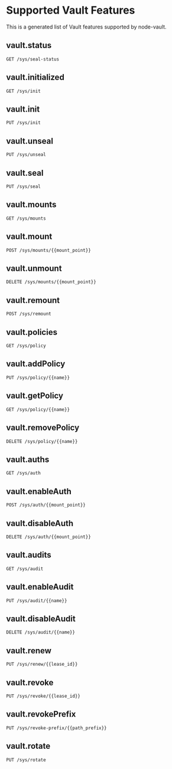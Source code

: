 # Supported Vault Features

 This is a generated list of Vault features supported by node-vault.
## vault.status

 `GET /sys/seal-status`

## vault.initialized

 `GET /sys/init`

## vault.init

 `PUT /sys/init`

## vault.unseal

 `PUT /sys/unseal`

## vault.seal

 `PUT /sys/seal`

## vault.mounts

 `GET /sys/mounts`

## vault.mount

 `POST /sys/mounts/{{mount_point}}`

## vault.unmount

 `DELETE /sys/mounts/{{mount_point}}`

## vault.remount

 `POST /sys/remount`

## vault.policies

 `GET /sys/policy`

## vault.addPolicy

 `PUT /sys/policy/{{name}}`

## vault.getPolicy

 `GET /sys/policy/{{name}}`

## vault.removePolicy

 `DELETE /sys/policy/{{name}}`

## vault.auths

 `GET /sys/auth`

## vault.enableAuth

 `POST /sys/auth/{{mount_point}}`

## vault.disableAuth

 `DELETE /sys/auth/{{mount_point}}`

## vault.audits

 `GET /sys/audit`

## vault.enableAudit

 `PUT /sys/audit/{{name}}`

## vault.disableAudit

 `DELETE /sys/audit/{{name}}`

## vault.renew

 `PUT /sys/renew/{{lease_id}}`

## vault.revoke

 `PUT /sys/revoke/{{lease_id}}`

## vault.revokePrefix

 `PUT /sys/revoke-prefix/{{path_prefix}}`

## vault.rotate

 `PUT /sys/rotate`
